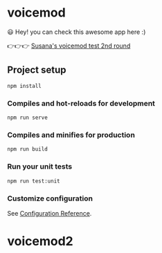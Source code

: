 # voicemod
😃 Hey! you can check this awesome app here :)

👉👉👉 [Susana's voicemod test 2nd round](https://staranco.github.io/voicemod2/)

## Project setup
```
npm install
```

### Compiles and hot-reloads for development
```
npm run serve
```

### Compiles and minifies for production
```
npm run build
```

### Run your unit tests
```
npm run test:unit
```

### Customize configuration
See [Configuration Reference](https://cli.vuejs.org/config/).
# voicemod2
